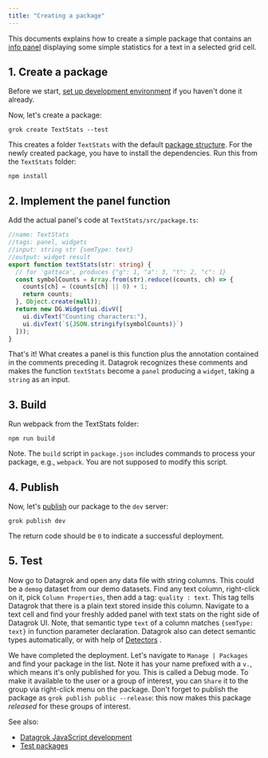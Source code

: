 ```yaml
---
title: "Creating a package"
---
```


This documents explains how to create a simple package that contains an
[info panel](add-info-panel.md) displaying some simple statistics for a text in a selected grid cell.

## 1. Create a package

Before we start, [set up development environment](../dev-process/set-up-environment.md) if you haven't done it already.

Now, let's create a package:

```shell
grok create TextStats --test
```

This creates a folder `TextStats` with the default [package structure](../develop.md#package-structure). For the newly
created package, you have to install the dependencies. Run this from the `TextStats` folder:

```shell
npm install
```

## 2. Implement the panel function

Add the actual panel's code at `TextStats/src/package.ts`:

```typescript
//name: TextStats
//tags: panel, widgets
//input: string str {semType: text}
//output: widget result
export function textStats(str: string) {
  // for 'gattaca', produces {"g": 1, "a": 3, "t": 2, "c": 1}
  const symbolCounts = Array.from(str).reduce((counts, ch) => {
    counts[ch] = (counts[ch] || 0) + 1;
    return counts;
  }, Object.create(null));
  return new DG.Widget(ui.divV([
    ui.divText("Counting characters:"),
    ui.divText(`${JSON.stringify(symbolCounts)}`)
  ]));
}
```

That's it! What creates a panel is this function plus the annotation contained in the comments preceding it. Datagrok
recognizes these comments and makes the function `textStats` become a `panel`
producing a `widget`, taking a `string` as an input.

## 3. Build

Run webpack from the TextStats folder:

```shell
npm run build
```

Note. The `build` script in `package.json` includes commands to process your package, e.g., `webpack`. You are not
supposed to modify this script.

## 4. Publish

Now, let's [publish](../develop.md#publishing) our package to the `dev` server:

```shell
grok publish dev
```

The return code should be `0` to indicate a successful deployment.

## 5. Test

Now go to Datagrok and open any data file with string columns. This could be a `demog` dataset from our demo datasets.
Find any text column, right-click on it, pick `Column Properties`, then add a tag: `quality : text`. This tag tells
Datagrok that there is a plain text stored inside this column. Navigate to a text cell and find your freshly added panel
with text stats on the right side of Datagrok UI. Note, that semantic type `text` of a column matches `{semType: text}`
in function parameter declaration. Datagrok also can detect semantic types automatically, or with help
of [Detectors](./define-semantic-type-detectors.md) .

We have completed the deployment. Let's navigate to `Manage | Packages` and find your package in the list. Note it has
your name prefixed with a `v.`, which means it's only published for you. This is called a Debug mode. To make it
available to the user or a group of interest, you can `Share` it to the group via right-click menu on the package. Don't
forget to publish the package as `grok publish public --release`: this now makes this package _released_
for these groups of interest.

See also:

* [Datagrok JavaScript development](../develop.md)
* [Test packages](test-packages.md)
